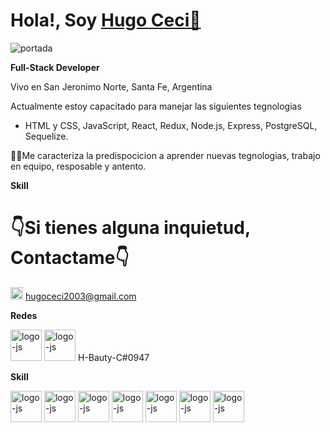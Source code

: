 # **Hola!, Soy [Hugo Ceci👋](https://www.linkedin.com/in/hugo-ceci-21a71123a/)**

![portada](https://i.pinimg.com/originals/5d/45/0c/5d450cd11bc125fe8bd2e0214110fb36.gif)


<b>Full-Stack Developer</b>

<a>Vivo en San Jeronimo Norte, Santa Fe, Argentina </a>

  Actualmente estoy capacitado para manejar las siguientes tegnologias 
- HTML y CSS, JavaScript, React, Redux, Node.js, Express, PostgreSQL, Sequelize.

🙋‍♂️Me caracteriza la predispocicion a aprender nuevas tegnologias, trabajo en equipo, resposable y antento. 

<b>Skill</b>


<H1>👇Si tienes alguna inquietud, Contactame👇</H1>

<a href="https://mail.google.com/mail/u/0/#inbox" target="_blank" rel="noreferrer"><img   alt="logo-js" src="https://res.cloudinary.com/ddroxn7iv/image/upload/v1662985527/Repositorio/gmail-small_qtecee.png" height="20" width="20"></a> hugoceci2003@gmail.com

<b>Redes </b>


<a href="https://www.linkedin.com/in/hugo-ceci-21a71123a/" target="_blank" rel="noreferrer"><img   alt="logo-js" src="https://res.cloudinary.com/ddroxn7iv/image/upload/v1662985505/Repositorio/linkedin-small_ulvnlb.png" height="50" width="50"></a>
<a href="https://discord.com/channels/@me" target="_blank" rel="noreferrer"><img   alt="logo-js" src="https://res.cloudinary.com/ddroxn7iv/image/upload/v1662985506/Repositorio/discord-small_zxdumb.png" height="50" width="50"></a> H-Bauty-C#0947

<b>Skill</b>

<p align="left">
<a href="https://nodejs.org/en/" target="_blank" rel="noreferrer" padding-left:50px><img   alt="logo-js" src="https://res.cloudinary.com/ddroxn7iv/image/upload/v1662985507/Repositorio/node-small_tvf36p.png" height="50" width="50"></a>
<a href="https://reactjs.org/" target="_blank" rel="noreferrer"><img alt="logo-js" src="https://res.cloudinary.com/ddroxn7iv/image/upload/v1662985509/Repositorio/React-small_b8kikx.png" height="50" width="50"></a>
<a href="https://redux.js.org/" target="_blank" rel="noreferrer"><img alt="logo-js" src="https://res.cloudinary.com/ddroxn7iv/image/upload/v1662985508/Repositorio/Redux-small_gbwygr.png" height="50" width="50"></a>
<a href="https://developer.mozilla.org/en-US/docs/Web/JavaScript" target="_blank" rel="noreferrer"><img alt="logo-js" src="https://res.cloudinary.com/ddroxn7iv/image/upload/v1662985504/Repositorio/JavaScrip-small_hrfkhu.png" height="50" width="50"></a>
<a href="https://www.postgresql.org/" target="_blank" rel="noreferrer"><img alt="logo-js" src="https://res.cloudinary.com/ddroxn7iv/image/upload/v1663069080/Repositorio/PostgreSQL-small_rtkhyc.png" height="50" width="50"></a>
  <a href="https://developer.mozilla.org/en-US/docs/Glossary/HTML5" target="_blank" rel="noreferrer"><img alt="logo-js" src="https://res.cloudinary.com/ddroxn7iv/image/upload/v1663069078/Repositorio/html5-small_m6oqsw.png" height="50" width="50"></a>
  <a href="https://www.w3.org/TR/CSS/#css" target="_blank" rel="noreferrer"><img alt="logo-js" src="https://res.cloudinary.com/ddroxn7iv/image/upload/v1663069078/Repositorio/Css3-small_b7zkc1.png" height="50" width="50"></a>
  </p>
